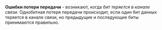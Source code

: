 **Ошибки потери передачи** - возникают, когда *бит теряется в канале связи*. Однобитная потеря передачи происходит, если один бит данных теряется в канале связи, но предыдущие и последующие биты принимаются правильно.